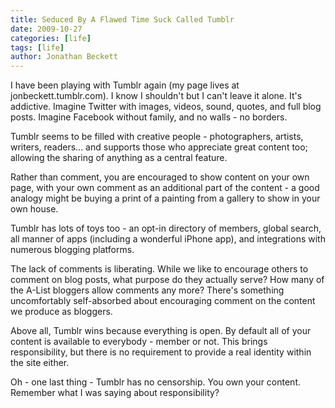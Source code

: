 ```yaml
---
title: Seduced By A Flawed Time Suck Called Tumblr
date: 2009-10-27
categories: [life]
tags: [life]
author: Jonathan Beckett
---
```


I have been playing with Tumblr again (my page lives at jonbeckett.tumblr.com). I know I shouldn't but I can't leave it alone. It's addictive. Imagine Twitter with images, videos, sound, quotes, and full blog posts. Imagine Facebook without family, and no walls - no borders.

Tumblr seems to be filled with creative people - photographers, artists, writers, readers... and supports those who appreciate great content too; allowing the sharing of anything as a central feature.

Rather than comment, you are encouraged to show content on your own page, with your own comment as an additional part of the content - a good analogy might be buying a print of a painting from a gallery to show in your own house.

Tumblr has lots of toys too - an opt-in directory of members, global search, all manner of apps (including a wonderful iPhone app), and integrations with numerous blogging platforms.

The lack of comments is liberating. While we like to encourage others to comment on blog posts, what purpose do they actually serve? How many of the A-List bloggers allow comments any more? There's something uncomfortably self-absorbed about encouraging comment on the content we produce as bloggers.

Above all, Tumblr wins because everything is open. By default all of your content is available to everybody - member or not. This brings responsibility, but there is no requirement to provide a real identity within the site either.

Oh - one last thing - Tumblr has no censorship. You own your content. Remember what I was saying about responsibility?